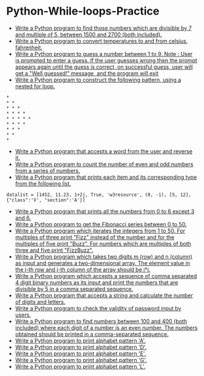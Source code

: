 # Python-While-loops-Practice

- [Write a Python program to find those numbers which are divisible by 7 and multiple of 5, between 1500 and 2700 (both included).](https://github.com/MeghanshuKumrawat/Python-While-loops-Practice/blob/main/1st.py)
- [Write a Python program to convert temperatures to and from celsius, fahrenheit.](https://github.com/MeghanshuKumrawat/Python-While-loops-Practice/blob/main/2nd.py)
- [Write a Python program to guess a number between 1 to 9. Note : User is prompted to enter a guess. If the user guesses wrong then the prompt appears again until the guess is correct, on successful guess, user will get a "Well guessed!" message, and the program will exit](https://github.com/MeghanshuKumrawat/Python-While-loops-Practice/blob/main/3rd.py)
- [Write a Python program to construct the following pattern, using a nested for loop.](https://github.com/MeghanshuKumrawat/Python-While-loops-Practice/blob/main/4th.py)
```
*
* *
* * *
* * * *
* * * * *
* * * *
* * *
* *
*
```
- [Write a Python program that accepts a word from the user and reverse it.](https://github.com/MeghanshuKumrawat/Python-While-loops-Practice/blob/main/5th.py)
- [Write a Python program to count the number of even and odd numbers from a series of numbers.](https://github.com/MeghanshuKumrawat/Python-While-loops-Practice/blob/main/6th.py)
- [Write a Python program that prints each item and its corresponding type from the following list.](https://github.com/MeghanshuKumrawat/Python-While-loops-Practice/blob/main/7th.py)
```
datalist = [1452, 11.23, 1+2j, True, 'w3resource', (0, -1), [5, 12], {"class":'V', "section":'A'}]
```
- [Write a Python program that prints all the numbers from 0 to 6 except 3 and 6.](https://github.com/MeghanshuKumrawat/Python-While-loops-Practice/blob/main/8th.py)
- [Write a Python program to get the Fibonacci series between 0 to 50.](https://github.com/MeghanshuKumrawat/Python-While-loops-Practice/blob/main/9th.py)
- [Write a Python program which iterates the integers from 1 to 50. For multiples of three print "Fizz" instead of the number and for the multiples of five print "Buzz". For numbers which are multiples of both three and five print "FizzBuzz".](https://github.com/MeghanshuKumrawat/Python-While-loops-Practice/blob/main/10th.py)
- [Write a Python program which takes two digits m (row) and n (column) as input and generates a two-dimensional array. The element value in the i-th row and j-th column of the array should be i*j.](https://github.com/MeghanshuKumrawat/Python-While-loops-Practice/blob/main/11th.py)
- [Write a Python program which accepts a sequence of comma separated 4 digit binary numbers as its input and print the numbers that are divisible by 5 in a comma separated sequence.](https://github.com/MeghanshuKumrawat/Python-While-loops-Practice/blob/main/13th.py)
- [Write a Python program that accepts a string and calculate the number of digits and letters.](https://github.com/MeghanshuKumrawat/Python-While-loops-Practice/blob/main/14th.py)
- [Write a Python program to check the validity of password input by users.](https://github.com/MeghanshuKumrawat/Python-While-loops-Practice/blob/main/15th.py)
- [Write a Python program to find numbers between 100 and 400 (both included) where each digit of a number is an even number. The numbers obtained should be printed in a comma-separated sequence.](https://github.com/MeghanshuKumrawat/Python-While-loops-Practice/blob/main/16th.py)
- [Write a Python program to print alphabet pattern 'A'.](https://github.com/MeghanshuKumrawat/Python-While-loops-Practice/blob/main/17th.py)
- [Write a Python program to print alphabet pattern 'D'.](https://github.com/MeghanshuKumrawat/Python-While-loops-Practice/blob/main/18th.py)
- [Write a Python program to print alphabet pattern 'E'.](https://github.com/MeghanshuKumrawat/Python-While-loops-Practice/blob/main/19th.py)
- [Write a Python program to print alphabet pattern 'G'.](https://github.com/MeghanshuKumrawat/Python-While-loops-Practice/blob/main/20th.py)
- [Write a Python program to print alphabet pattern 'L'.](https://github.com/MeghanshuKumrawat/Python-While-loops-Practice/blob/main/21th.py)
